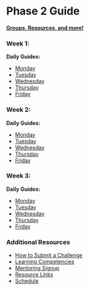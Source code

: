 # Phase 2 Guide

**[Groups, Resources, and more!](../../wiki)**

### Week 1:

**Daily Guides:**

- [Monday](week-1/monday.md)
- [Tuesday](week-1/tuesday.md)
- [Wednesday](week-1/wednesday.md)
- [Thursday](week-1/thursday.md)
- [Friday](week-1/friday.md)

### Week 2:
**Daily Guides:**

- [Monday](week-2/monday.md)
- [Tuesday](week-2/tuesday.md)
- [Wednesday](week-2/wednesday.md)
- [Thursday](week-2/thursday.md)
- [Friday](week-2/friday.md)

### Week 3:
**Daily Guides:**

- [Monday](week-3/monday.md)
- [Tuesday](week-3/tuesday.md)
- [Wednesday](week-3/wednesday.md)
- [Thursday](week-3/thursday.md)
- [Friday](week-3/friday.md)

### Additional Resources
* [How to Submit a Challenge](resources/how-to-submit.md)
* [Learning Competencies](resources/competencies.md)
* [Mentoring Signup](http://mentoring.devbootcamp.com/)
* [Resource Links](resources/resources.md)
* [Schedule](resources/schedule.md)
